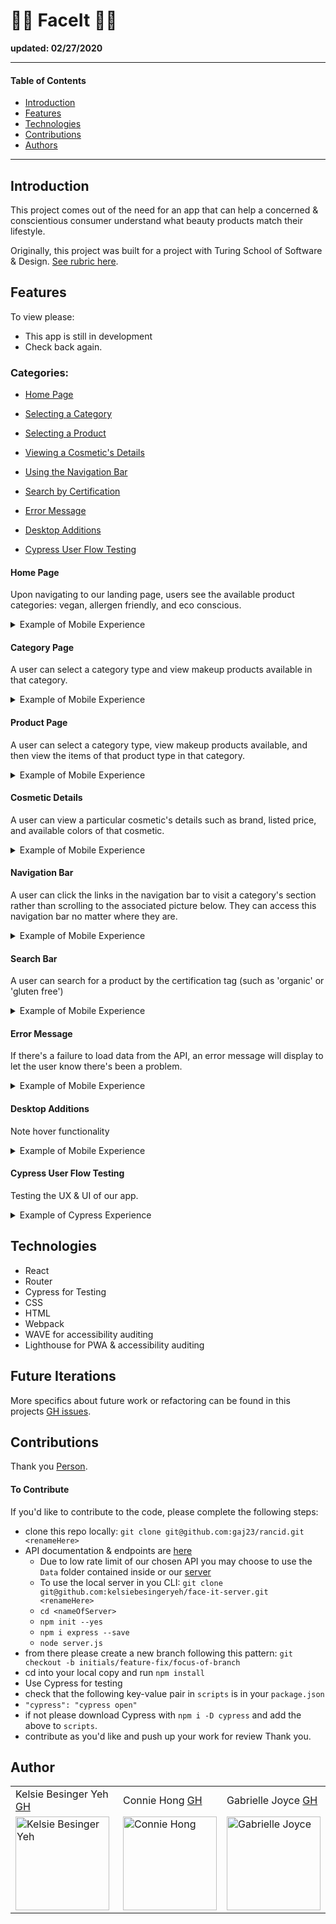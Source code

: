 # 💄🌱 FaceIt 🐰💄
__updated: 02/27/2020__

---
#### Table of Contents
- [Introduction](#Introduction)
- [Features](#Features)
- [Technologies](#Techologies)
- [Contributions](#Contributions)
- [Authors](#Authors)
---
## Introduction

This project comes out of the need for an app that can help a concerned & conscientious consumer understand what beauty products match their lifestyle.

Originally, this project was built for a project with Turing School of Software & Design. [See rubric here](https://frontend.turing.io/projects/module-3/stretch.html).

## Features

To view please:
- This app is still in development
- Check back again.

### Categories:
- [Home Page](#Home-Page)

- [Selecting a Category](#Category-Page)

- [Selecting a Product](#Product-Page)

- [Viewing a Cosmetic's Details](#Cosmetic-Details)

- [Using the Navigation Bar](#Navigation-Bar)

- [Search by Certification](#Search-Bar)

- [Error Message](#Error-Message)

- [Desktop Additions](#Desktop-View)

- [Cypress User Flow Testing](#Cypress-User-Flow-Testing)

#### Home Page
Upon navigating to our landing page, users see the available product categories: vegan, allergen friendly, and eco conscious.

<details>
<summary>Example of Mobile Experience</summary>
<br>
 <img width="283" alt="home page interaction" src="">
</details>

#### Category Page
A user can select a category type and view makeup products available in that category.

<details>
<summary>Example of Mobile Experience</summary>
<br>
<img width="283" alt="category page interaction" src="">
</details>


#### Product Page
A user can select a category type, view makeup products available, and then view the items of that product type in that category.

<details>
<summary>Example of Mobile Experience</summary>
<br>
<img width="283" alt="Product page interaction"src="" />
</details>


#### Cosmetic Details
A user can view a particular cosmetic's details such as brand, listed price, and available colors of that cosmetic.

<details>
<summary>Example of Mobile Experience</summary>
<br>
<img width="283" alt="viewing cosmetic details" src="" />
</details>

#### Navigation Bar
A user can click the links in the navigation bar to visit a category's section rather than scrolling to the associated picture below. They can access this navigation bar no matter where they are.

<details>
<summary>Example of Mobile Experience</summary>
<br>
<img width="283" alt="using the navigation bar to go to different categories" src="" />
</details>

#### Search Bar
A user can search for a product by the certification tag (such as 'organic' or 'gluten free')

<details>
<summary>Example of Mobile Experience</summary>
<br>
<img width="283" alt="using the navigation bar to search" src="" />
</details>

#### Error Message
If there's a failure to load data from the API, an error message will display to let the user know there's been a problem.

<details>
<summary>Example of Mobile Experience</summary>
<br>
<img width="283" alt="error message" src="" />
</details>

#### Desktop Additions
Note hover functionality

<details>
<summary>Example of Mobile Experience</summary>
<br>
<img width="283" alt="desktop hover abilities" src="" />
</details>

#### Cypress User Flow Testing
Testing the UX & UI of our app.

<details>
<summary>Example of Cypress Experience</summary>
<br>
<img width="600" alt="testing user flow in cypress" src="https://media.giphy.com/media/P4NhDLMlkXlcwAKIcE/giphy.gif">
</details>

## Technologies
- React
- Router
- Cypress for Testing
- CSS
- HTML
- Webpack
- WAVE for accessibility auditing
- Lighthouse for PWA & accessibility auditing

## Future Iterations

More specifics about future work or refactoring can be found in this projects [GH issues](https://github.com/gaj23/face-it/issues).

## Contributions

Thank you <a href="https://github.com/">Person</a>.

#### To Contribute
If you'd like to contribute to the code, please complete the following steps:
- clone this repo locally: `git clone git@github.com:gaj23/rancid.git <renameHere>`
- API documentation & endpoints are [here](https://makeup-api.herokuapp.com/)
  - Due to low rate limit of our chosen API you may choose to use the `Data` folder contained inside or our [server](https://github.com/kelsiebesingeryeh/face-it-server)
  - To use the local server in you CLI: `git clone git@github.com:kelsiebesingeryeh/face-it-server.git <renameHere>`
  - `cd <nameOfServer>`
  - `npm init --yes`
  - `npm i express --save`
  - `node server.js`
- from there please create a new branch following this pattern: `git checkout -b initials/feature-fix/focus-of-branch`
- cd into your local copy and run `npm install`
- Use Cypress for testing
 - check that the following key-value pair in `scripts` is in your `package.json`
 - `"cypress": "cypress open"`
 - if not please download Cypress with `npm i -D cypress` and add the above to `scripts`.
- contribute as you'd like and push up your work for review
Thank you.

## Author
<table>
    <tr>
        <td> Kelsie Besinger Yeh <a href="https://github.com/kelsiebesingeryeh">GH</td>
        <td> Connie Hong <a href="https://github.com/conconartist">GH</td>
        <td> Gabrielle Joyce <a href="https://github.com/gaj23">GH</td>
    </tr>
    <td><img src="https://avatars.githubusercontent.com/u/66699027?s=400&u=d42fb1a3e7238d769ea9a7b1cea57c17a6d53ed2&v=4" alt="Kelsie Besinger Yeh" width="150" height="auto" /></td>
    <td><img src="https://avatars.githubusercontent.com/u/67291333?s=400&u=d69914a734d609cf34dd7c65d185d9380b2a4d46&v=4" alt="Connie Hong" width="150" height="auto" /></td>
    <td><img src="https://avatars1.githubusercontent.com/u/68332132?s=460&u=a54dd9d3eede7c5ae0704846c510001c89dc88f7&v=4" alt="Gabrielle Joyce"
 width="150" height="auto" /></td>
</table>
